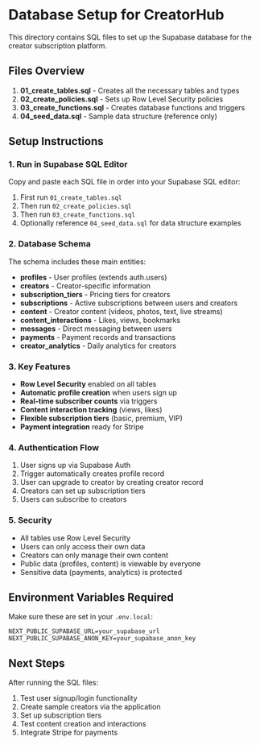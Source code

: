 # Database Setup for CreatorHub

This directory contains SQL files to set up the Supabase database for the creator subscription platform.

## Files Overview

1. **01_create_tables.sql** - Creates all the necessary tables and types
2. **02_create_policies.sql** - Sets up Row Level Security policies
3. **03_create_functions.sql** - Creates database functions and triggers
4. **04_seed_data.sql** - Sample data structure (reference only)

## Setup Instructions

### 1. Run in Supabase SQL Editor

Copy and paste each SQL file in order into your Supabase SQL editor:

1. First run `01_create_tables.sql`
2. Then run `02_create_policies.sql` 
3. Then run `03_create_functions.sql`
4. Optionally reference `04_seed_data.sql` for data structure examples

### 2. Database Schema

The schema includes these main entities:

- **profiles** - User profiles (extends auth.users)
- **creators** - Creator-specific information
- **subscription_tiers** - Pricing tiers for creators
- **subscriptions** - Active subscriptions between users and creators
- **content** - Creator content (videos, photos, text, live streams)
- **content_interactions** - Likes, views, bookmarks
- **messages** - Direct messaging between users
- **payments** - Payment records and transactions
- **creator_analytics** - Daily analytics for creators

### 3. Key Features

- **Row Level Security** enabled on all tables
- **Automatic profile creation** when users sign up
- **Real-time subscriber counts** via triggers
- **Content interaction tracking** (views, likes)
- **Flexible subscription tiers** (basic, premium, VIP)
- **Payment integration** ready for Stripe

### 4. Authentication Flow

1. User signs up via Supabase Auth
2. Trigger automatically creates profile record
3. User can upgrade to creator by creating creator record
4. Creators can set up subscription tiers
5. Users can subscribe to creators

### 5. Security

- All tables use Row Level Security
- Users can only access their own data
- Creators can only manage their own content
- Public data (profiles, content) is viewable by everyone
- Sensitive data (payments, analytics) is protected

## Environment Variables Required

Make sure these are set in your `.env.local`:

```
NEXT_PUBLIC_SUPABASE_URL=your_supabase_url
NEXT_PUBLIC_SUPABASE_ANON_KEY=your_supabase_anon_key
```

## Next Steps

After running the SQL files:

1. Test user signup/login functionality
2. Create sample creators via the application
3. Set up subscription tiers
4. Test content creation and interactions
5. Integrate Stripe for payments